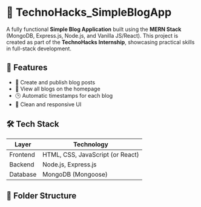 # 📝 TechnoHacks_SimpleBlogApp

A fully functional **Simple Blog Application** built using the **MERN Stack** (MongoDB, Express.js, Node.js, and Vanilla JS/React). This project is created as part of the **TechnoHacks Internship**, showcasing practical skills in full-stack development.

## 🚀 Features
- 🧾 Create and publish blog posts
- 📄 View all blogs on the homepage
- 🕒 Automatic timestamps for each blog
- 🎨 Clean and responsive UI

## 🛠️ Tech Stack

| Layer      | Technology           |
|------------|----------------------|
| Frontend   | HTML, CSS, JavaScript (or React) |
| Backend    | Node.js, Express.js  |
| Database   | MongoDB (Mongoose)   |

## 📁 Folder Structure

